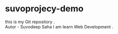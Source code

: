 # suvoprojecy-demo
this is my Git  repository . 
<br>
Autor - Suvodeep Saha 
I am learn Web Development . 

